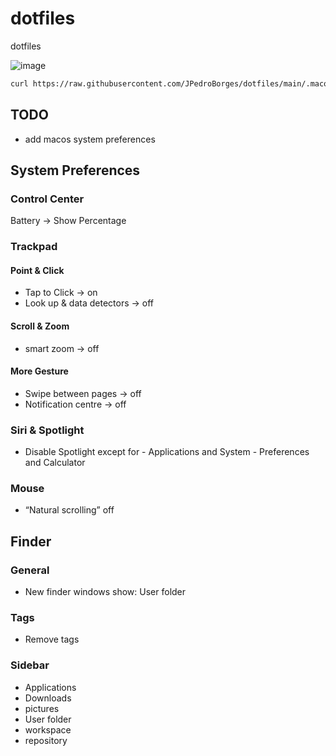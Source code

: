 # dotfiles
dotfiles

![image](https://github.com/JPedroBorges/dotfiles/assets/12955328/3b31f120-d057-4868-96d1-045d26fc1513)

```bash
curl https://raw.githubusercontent.com/JPedroBorges/dotfiles/main/.macos | bash -s -- <your email>
```

## TODO

- add macos system preferences

## System Preferences

### Control Center
Battery -> Show Percentage

### Trackpad
#### Point & Click 
- Tap to Click -> on
- Look up & data detectors -> off
#### Scroll & Zoom
- smart zoom -> off
#### More Gesture
- Swipe between pages -> off
- Notification centre -> off

### Siri & Spotlight
- Disable Spotlight except for - Applications and System - Preferences and Calculator

### Mouse
- “Natural scrolling” off

## Finder
### General
- New finder windows show: User folder
### Tags
- Remove tags
### Sidebar
- Applications
- Downloads
- pictures
- User folder
- workspace
- repository
